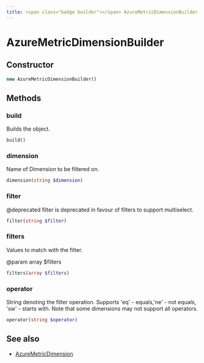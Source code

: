 ```yaml
---
title: <span class="badge builder"></span> AzureMetricDimensionBuilder
---
```

# <span class="badge builder"></span> AzureMetricDimensionBuilder

## Constructor

```php
new AzureMetricDimensionBuilder()
```
## Methods

### <span class="badge object-method"></span> build

Builds the object.

```php
build()
```

### <span class="badge object-method"></span> dimension

Name of Dimension to be filtered on.

```php
dimension(string $dimension)
```

### <span class="badge object-method"></span> filter

@deprecated filter is deprecated in favour of filters to support multiselect.

```php
filter(string $filter)
```

### <span class="badge object-method"></span> filters

Values to match with the filter.

@param array<string> $filters

```php
filters(array $filters)
```

### <span class="badge object-method"></span> operator

String denoting the filter operation. Supports 'eq' - equals,'ne' - not equals, 'sw' - starts with. Note that some dimensions may not support all operators.

```php
operator(string $operator)
```

## See also

 * <span class="badge object-type-class"></span> [AzureMetricDimension](./object-AzureMetricDimension.md)
